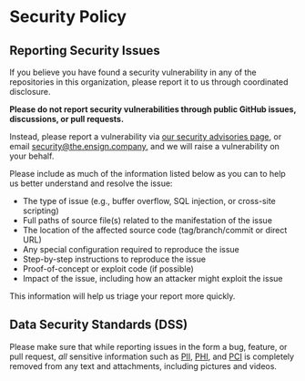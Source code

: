 # Security Policy

## Reporting Security Issues

If you believe you have found a security vulnerability in any of the
repositories in this organization, please report it to us through coordinated
disclosure.

**Please do not report security vulnerabilities through public GitHub issues,
discussions, or pull requests.**

Instead, please report a vulnerability
via [our security advisories page](https://github.com/the-ensign-company/the-ensign-company/security/advisories),
or email [security@the.ensign.company,](mailto:security@the.ensign.company) and
we will raise a vulnerability on your behalf.

Please include as much of the information listed below as you can to help us
better understand and resolve the issue:

* The type of issue (e.g., buffer overflow, SQL injection, or cross-site
  scripting)
* Full paths of source file(s) related to the manifestation of the issue
* The location of the affected source code (tag/branch/commit or direct URL)
* Any special configuration required to reproduce the issue
* Step-by-step instructions to reproduce the issue
* Proof-of-concept or exploit code (if possible)
* Impact of the issue, including how an attacker might exploit the issue

This information will help us triage your report more quickly.

## Data Security Standards (DSS)

Please make sure that while reporting issues in the form a bug, feature, or pull
request, *all* sensitive information such as
[PII](https://www.oaic.gov.au/privacy/your-privacy-rights/your-personal-information/what-is-personal-information),
[PHI](https://www.oaic.gov.au/privacy/your-privacy-rights/health-information/what-is-health-information),
and [PCI](https://www.pcisecuritystandards.org/pci_security/standards_overview)
is completely removed from any text and attachments, including pictures and
videos.
